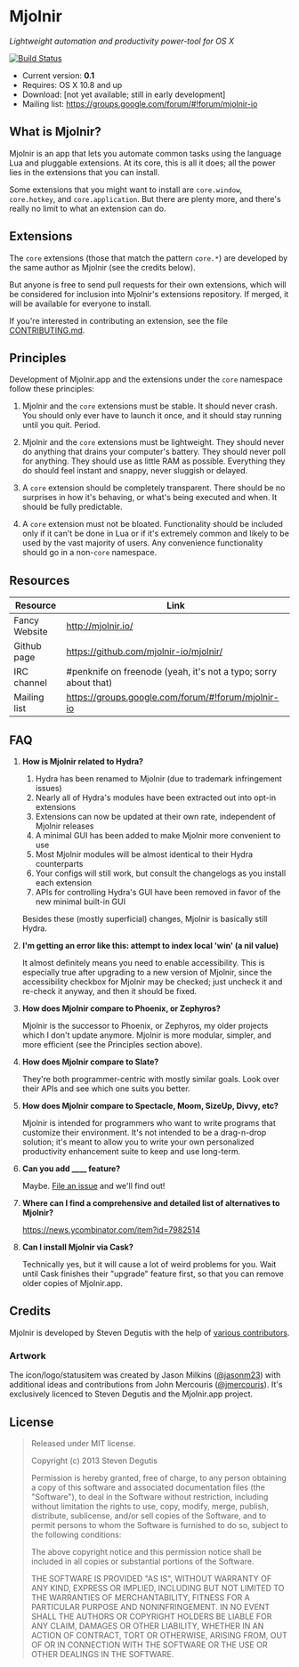 # Mjolnir

*Lightweight automation and productivity power-tool for OS X*

[![Build Status](https://travis-ci.org/mjolnir-io/mjolnir.svg?branch=master)](https://travis-ci.org/mjolnir-io/mjolnir)

* Current version: **0.1**
* Requires: OS X 10.8 and up
* Download: [not yet available; still in early development]
* Mailing list: https://groups.google.com/forum/#!forum/mjolnir-io

## What is Mjolnir?

Mjolnir is an app that lets you automate common tasks using the
language Lua and pluggable extensions. At its core, this is all it
does; all the power lies in the extensions that you can install.

Some extensions that you might want to install are `core.window`,
`core.hotkey`, and `core.application`. But there are plenty more, and
there's really no limit to what an extension can do.

## Extensions

The `core` extensions (those that match the pattern `core.*`) are
developed by the same author as Mjolnir (see the credits below).

But anyone is free to send pull requests for their own extensions,
which will be considered for inclusion into Mjolnir's extensions
repository. If merged, it will be available for everyone to install.

If you're interested in contributing an extension, see the file
[CONTRIBUTING.md](CONTRIBUTING.md).

## Principles

Development of Mjolnir.app and the extensions under the `core`
namespace follow these principles:

1. Mjolnir and the `core` extensions must be stable. It should never
   crash. You should only ever have to launch it once, and it should
   stay running until you quit. Period.

2. Mjolnir and the `core` extensions must be lightweight. They should
   never do anything that drains your computer's battery. They should
   never poll for anything. They should use as little RAM as
   possible. Everything they do should feel instant and snappy, never
   sluggish or delayed.

3. A `core` extension should be completely transparent. There should
   be no surprises in how it's behaving, or what's being executed and
   when. It should be fully predictable.

4. A `core` extension must not be bloated. Functionality should be
   included only if it can't be done in Lua or if it's extremely
   common and likely to be used by the vast majority of users. Any
   convenience functionality should go in a non-`core` namespace.

## Resources

Resource                 | Link
-------------------------|------------------------------------------
Fancy Website            | http://mjolnir.io/
Github page              | https://github.com/mjolnir-io/mjolnir/
IRC channel              | #penknife on freenode (yeah, it's not a typo; sorry about that)
Mailing list             | https://groups.google.com/forum/#!forum/mjolnir-io

## FAQ

1. **How is Mjolnir related to Hydra?**

   1. Hydra has been renamed to Mjolnir (due to trademark infringement issues)
   2. Nearly all of Hydra's modules have been extracted out into opt-in extensions
   3. Extensions can now be updated at their own rate, independent of Mjolnir releases
   4. A minimal GUI has been added to make Mjolnir more convenient to use
   5. Most Mjolnir modules will be almost identical to their Hydra counterparts
   6. Your configs will still work, but consult the changelogs as you install each extension
   7. APIs for controlling Hydra's GUI have been removed in favor of the new minimal built-in GUI

   Besides these (mostly superficial) changes, Mjolnir is basically still Hydra.

1. **I'm getting an error like this: attempt to index local 'win' (a nil value)**

   It almost definitely means you need to enable accessibility. This
   is especially true after upgrading to a new version of Mjolnir, since
   the accessibility checkbox for Mjolnir may be checked; just uncheck
   it and re-check it anyway, and then it should be fixed.

2. **How does Mjolnir compare to Phoenix, or Zephyros?**

   Mjolnir is the successor to Phoenix, or Zephyros, my older
   projects which I don't update anymore. Mjolnir is more modular,
   simpler, and more efficient (see the Principles section above).

3. **How does Mjolnir compare to Slate?**

   They're both programmer-centric with mostly similar goals. Look
   over their APIs and see which one suits you better.

4. **How does Mjolnir compare to Spectacle, Moom, SizeUp, Divvy, etc?**

   Mjolnir is intended for programmers who want to write programs that
   customize their environment. It's not intended to be a drag-n-drop
   solution; it's meant to allow you to write your own personalized
   productivity enhancement suite to keep and use long-term.

5. **Can you add ____ feature?**

   Maybe. [File an issue](https://github.com/mjolnir-io/mjolnir/issues/new)
   and we'll find out!

6. **Where can I find a comprehensive and detailed list of alternatives to Mjolnir?**

   https://news.ycombinator.com/item?id=7982514

7. **Can I install Mjolnir via Cask?**

   Technically yes, but it will cause a lot of weird problems for
   you. Wait until Cask finishes their "upgrade" feature first, so
   that you can remove older copies of Mjolnir.app.


## Credits

Mjolnir is developed by Steven Degutis with the help of [various contributors](https://github.com/mjolnir-io/mjolnir/graphs/contributors).

### Artwork

The icon/logo/statusitem was created by Jason Milkins
([@jasonm23](https://github.com/jasonm23)) with additional ideas and
contributions from John Mercouris
([@jmercouris](https://github.com/jmercouris)). It's exclusively
licenced to Steven Degutis and the Mjolnir.app project.

## License

> Released under MIT license.
>
> Copyright (c) 2013 Steven Degutis
>
> Permission is hereby granted, free of charge, to any person obtaining a copy
> of this software and associated documentation files (the "Software"), to deal
> in the Software without restriction, including without limitation the rights
> to use, copy, modify, merge, publish, distribute, sublicense, and/or sell
> copies of the Software, and to permit persons to whom the Software is
> furnished to do so, subject to the following conditions:
>
> The above copyright notice and this permission notice shall be included in
> all copies or substantial portions of the Software.
>
> THE SOFTWARE IS PROVIDED "AS IS", WITHOUT WARRANTY OF ANY KIND, EXPRESS OR
> IMPLIED, INCLUDING BUT NOT LIMITED TO THE WARRANTIES OF MERCHANTABILITY,
> FITNESS FOR A PARTICULAR PURPOSE AND NONINFRINGEMENT. IN NO EVENT SHALL THE
> AUTHORS OR COPYRIGHT HOLDERS BE LIABLE FOR ANY CLAIM, DAMAGES OR OTHER
> LIABILITY, WHETHER IN AN ACTION OF CONTRACT, TORT OR OTHERWISE, ARISING FROM,
> OUT OF OR IN CONNECTION WITH THE SOFTWARE OR THE USE OR OTHER DEALINGS IN
> THE SOFTWARE.
